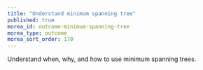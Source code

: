 ```yaml
---
title: "Understand minimum spanning tree"
published: true
morea_id: outcome-minimum-spanning-tree
morea_type: outcome
morea_sort_order: 170
---
```


Understand when, why, and how to use minimum spanning trees. 